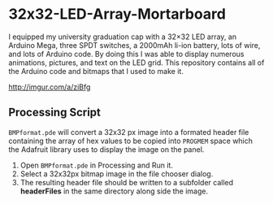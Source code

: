 # 32x32-LED-Array-Mortarboard
I equipped my university graduation cap with a 32×32 LED array, an Arduino Mega, three SPDT switches, a 2000mAh li-ion battery, lots of wire, and lots of Arduino code. By doing this I was able to display numerous animations, pictures, and text on the LED grid. This repository contains all of the Arduino code and bitmaps that I used to make it.

http://imgur.com/a/ziBfg

## Processing Script
`BMPformat.pde` will convert a 32x32 px image into a formated header file containing the array of hex values to be copied into `PROGMEM` space which the Adafruit library uses to display the image on the panel.

1. Open `BMPformat.pde` in Processing and Run it.
2. Select a 32x32px bitmap image in the file chooser dialog.
3. The resulting header file should be written to a subfolder called **headerFiles** in the same directory along side the image.
